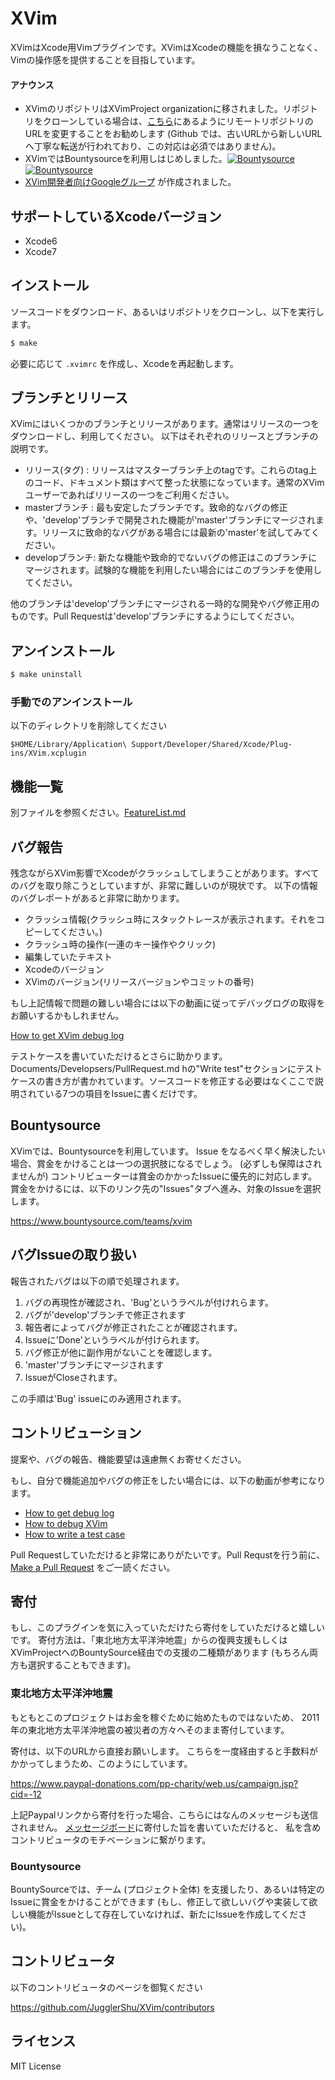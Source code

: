 # XVim
  XVimはXcode用Vimプラグインです。XVimはXcodeの機能を損なうことなく、Vimの操作感を提供することを目指しています。

#### アナウンス
  - XVimのリポジトリはXVimProject organizationに移されました。リポジトリをクローンしている場合は、[こちら][github-transferring]にあるようにリモートリポジトリのURLを変更することをお勧めします (Github では、古いURLから新しいURLへ丁寧な転送が行われており、この対応は必須ではありません)。
  - XVimではBountysourceを利用しはじめしました。[![Bountysource][bountysource-bouties-badge]][bountysource-bouties] [![Bountysource][bountysource-raised-badge]][bountysource-raised]
  - [XVim開発者向けGoogleグループ][google-group] が作成されました。

[github-transferring]: https://help.github.com/articles/transferring-a-repository/
[bountysource-bouties-badge]: https://www.bountysource.com/badge/team?team_id=918&style=bounties_posted
[bountysource-bouties]: https://www.bountysource.com/teams/xvim/bounties?utm_source=XVim&utm_medium=shield&utm_campaign=bounties_posted
[bountysource-raised-badge]: https://www.bountysource.com/badge/team?team_id=918&style=raised
[bountysource-raised]: https://www.bountysource.com/teams/xvim?utm_source=XVim&utm_medium=shield&utm_campaign=raised
[google-group]: https://groups.google.com/d/forum/xvim-developers

## サポートしているXcodeバージョン
  - Xcode6
  - Xcode7

## インストール
  ソースコードをダウンロード、あるいはリポジトリをクローンし、以下を実行します。

  ```bash
  $ make
  ```

  必要に応じて `.xvimrc` を作成し、Xcodeを再起動します。

## ブランチとリリース
 XVimにはいくつかのブランチとリリースがあります。通常はリリースの一つをダウンロードし、利用してください。
 以下はそれぞれのリリースとブランチの説明です。

 - リリース(タグ) : リリースはマスターブランチ上のtagです。これらのtag上のコード、ドキュメント類はすべて整った状態になっています。通常のXVimユーザーであればリリースの一つをご利用ください。
 - masterブランチ : 最も安定したブランチです。致命的なバグの修正や、'develop'ブランチで開発された機能が'master'ブランチにマージされます。リリースに致命的なバグがある場合には最新の'master'を試してみてください。
 - developブランチ: 新たな機能や致命的でないバグの修正はこのブランチにマージされます。試験的な機能を利用したい場合にはこのブランチを使用してください。

 他のブランチは'develop'ブランチにマージされる一時的な開発やバグ修正用のものです。Pull Requestは'develop'ブランチにするようにしてください。


## アンインストール
  ```bash
  $ make uninstall
  ```

### 手動でのアンインストール
  以下のディレクトリを削除してください

    $HOME/Library/Application\ Support/Developer/Shared/Xcode/Plug-ins/XVim.xcplugin

## 機能一覧
  別ファイルを参照ください。[FeatureList.md](Documents/Users/FeatureList.md)

## バグ報告
  残念ながらXVim影響でXcodeがクラッシュしてしまうことがあります。すべてのバグを取り除こうとしていますが、非常に難しいのが現状です。
  以下の情報のバグレポートがあると非常に助かります。

   * クラッシュ情報(クラッシュ時にスタックトレースが表示されます。それをコピーしてください。)
   * クラッシュ時の操作(一連のキー操作やクリック)
   * 編集していたテキスト
   * Xcodeのバージョン
   * XVimのバージョン(リリースバージョンやコミットの番号)
  
  もし上記情報で問題の難しい場合には以下の動画に従ってデバッグログの取得をお願いするかもしれません。
  
  [How to get XVim debug log](http://www.youtube.com/watch?v=50Bhu8setlc&feature=youtu.be)


  テストケースを書いていただけるとさらに助かります。Documents/Developsers/PullRequest.md hの"Write test"セクションにテストケースの書き方が書かれています。ソースコードを修正する必要はなくここで説明されている7つの項目をIssueに書くだけです。

## Bountysource
  XVimでは、Bountysourceを利用しています。
  Issue をなるべく早く解決したい場合、賞金をかけることは一つの選択肢になるでしょう。
  (必ずしも保障はされませんが) コントリビューターは賞金のかかったIssueに優先的に対応します。
  賞金をかけるには、以下のリンク先の"Issues"タブへ進み、対象のIssueを選択します。

  https://www.bountysource.com/teams/xvim

## バグIssueの取り扱い

  報告されたバグは以下の順で処理されます。

  1. バグの再現性が確認され、'Bug'というラベルが付けれらます。
  2. バグが'develop'ブランチで修正されます
  3. 報告者によってバグが修正されたことが確認されます。
  4. Issueに'Done'というラベルが付けられます。
  5. バグ修正が他に副作用がないことを確認します。
  6. 'master'ブランチにマージされます
  7. IssueがCloseされます。

  この手順は'Bug' issueにのみ適用されます。


## コントリビューション
  提案や、バグの報告、機能要望は遠慮無くお寄せください。

  もし、自分で機能追加やバグの修正をしたい場合には、以下の動画が参考になります。
  
 - [How to get debug log](http://www.youtube.com/watch?v=50Bhu8setlc)
 - [How to debug XVim](http://www.youtube.com/watch?v=AbC6f86VW9A)
 - [How to write a test case](http://www.youtube.com/watch?v=kn-kkRTtRcE)

  Pull Requestしていただけると非常にありがたいです。Pull Requstを行う前に、[Make a Pull Request](Documents/Developers/PullRequest.md)
をご一読ください。

## 寄付
  もし、このプラグインを気に入っていただけたら寄付をしていただけると嬉しいです。
  寄付方法は、「東北地方太平洋沖地震」からの復興支援もしくはXVimProjectへのBountySource経由での支援の二種類があります
  (もちろん両方も選択することもできます)。

### 東北地方太平洋沖地震

  もともとこのプロジェクトはお金を稼ぐために始めたものではないため、
  2011年の東北地方太平洋沖地震の被災者の方々へそのまま寄付しています。

  寄付は、以下のURLから直接お願いします。
  こちらを一度経由すると手数料がかかってしまうため、このようにしています。

  https://www.paypal-donations.com/pp-charity/web.us/campaign.jsp?cid=-12

  上記Paypalリンクから寄付を行った場合、こちらにはなんのメッセージも送信されません。
  [メッセージボード][donation-messageboard]に寄付した旨を書いていただけると、
  私を含めコントリビュータのモチベーションに繋がります。

  [donation-messageboard]: https://github.com/JugglerShu/XVim/wiki/Donation-messages-to-XVim

### Bountysource
  BountySourceでは、チーム (プロジェクト全体) を支援したり、あるいは特定のIssueに賞金をかけることができます
  (もし、修正して欲しいバグや実装して欲しい機能がIssueとして存在していなければ、新たにIssueを作成してください)。

## コントリビュータ
  以下のコントリビュータのページを御覧ください

  https://github.com/JugglerShu/XVim/contributors

## ライセンス
  MIT License

